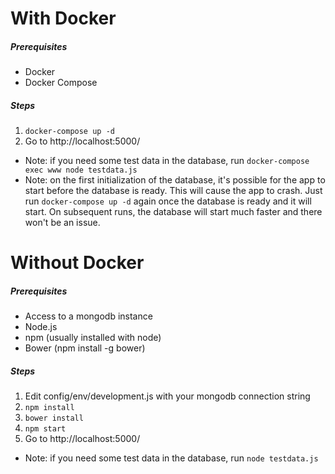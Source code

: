 # With Docker

##### Prerequisites
- Docker
- Docker Compose

##### Steps
1. `docker-compose up -d`
2. Go to http://localhost:5000/

 - Note: if you need some test data in the database, run `docker-compose exec www node testdata.js`
 - Note: on the first initialization of the database, it's possible for the app to start before the database is ready. This will cause the app to crash. Just run `docker-compose up -d` again once the database is ready and it will start. On subsequent runs, the database will start much faster and there won't be an issue.

# Without Docker

##### Prerequisites
- Access to a mongodb instance
- Node.js
- npm (usually installed with node)
- Bower (npm install -g bower)

##### Steps
1. Edit config/env/development.js with your mongodb connection string
2. `npm install`
3. `bower install`
4. `npm start`
5. Go to http://localhost:5000/

- Note: if you need some test data in the database, run `node testdata.js`

